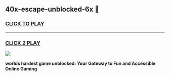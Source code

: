 
## 40x-escape-unblocked-6x 👋
<h3>
<a href="https://premium.freeplayer.one?title=40x-escape-unblocked-6x&ref=14F">CLICK TO PLAY</a></h3>
<hr>

<h3>
<a href="https://premium.freeplayer.one?title=40x-escape-unblocked-6x&ref=14F">CLICK 2 PLAY</a>
  
</h3>

<a href="https://premium.freeplayer.one?title=40x-escape-unblocked-6x&ref=12F/"><img src="https://clearcache.store/games.png"></a>


**worlds hardest game unblocked: Your Gateway to Fun and Accessible Online Gaming**
